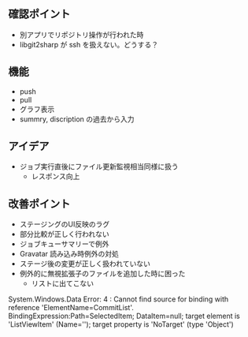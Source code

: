 確認ポイント
------------

* 別アプリでリポジトリ操作が行われた時
* libgit2sharp が ssh を扱えない。どうする？



機能
----

* push
* pull
* グラフ表示
* summry, discription の過去から入力


アイデア
--------

* ジョブ実行直後にファイル更新監視相当同様に扱う
    * レスポンス向上



改善ポイント
------------

* ステージングのUI反映のラグ
* 部分比較が正しく行われない
* ジョブキューサマリーで例外
* Gravatar 読み込み時例外の対処
* ステージ後の変更が正しく扱われていない
* 例外的に無視拡張子のファイルを追加した時に困った
	* リストに出てこない



System.Windows.Data Error: 4 : Cannot find source for binding with reference 'ElementName=CommitList'. BindingExpression:Path=SelectedItem; DataItem=null; target element is 'ListViewItem' (Name=''); target property is 'NoTarget' (type 'Object')
